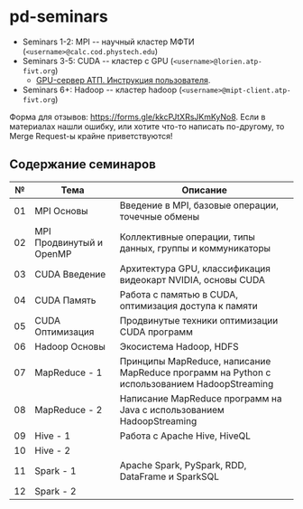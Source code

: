 # pd-seminars

- Seminars 1-2: MPI -- научный кластер МФТИ (`<username>@calc.cod.phystech.edu`)
- Seminars 3-5: CUDA -- кластер c GPU (`<username>@lorien.atp-fivt.org`)
  - [GPU-сервер АТП. Инструкция пользователя](https://github.com/YHx07/pd-seminars/blob/main/seminar-03/GPU-сервер%20АТП.%20Инструкция%20пользователя.pdf).
- Seminars 6+:  Hadoop -- кластер hadoop (`<username>@mipt-client.atp-fivt.org`)

Форма для отзывов: https://forms.gle/kkcPJtXRsJKmKyNo8. Если в материалах нашли ошибку, или хотите что-то написать по-другому, то Merge Request-ы крайне приветствуются!

## Содержание семинаров

| № | Тема | Описание |
|---|------|----------|
| 01 | MPI Основы | Введение в MPI, базовые операции, точечные обмены |
| 02 | MPI Продвинутый и OpenMP | Коллективные операции, типы данных, группы и коммуникаторы |
| 03 | CUDA Введение | Архитектура GPU, классификация видеокарт NVIDIA, основы CUDA |
| 04 | CUDA Память | Работа с памятью в CUDA, оптимизация доступа к памяти |
| 05 | CUDA Оптимизация | Продвинутые техники оптимизации CUDA программ |
| 06 | Hadoop Основы | Экосистема Hadoop, HDFS |
| 07 | MapReduce - 1 | Принципы MapReduce, написание MapReduce программ на Python с использованием HadoopStreaming |
| 08 | MapReduce - 2 | Написание MapReduce программ на Java с использованием HadoopStreaming |
| 09 | Hive - 1 | Работа с Apache Hive, HiveQL |
| 10 | Hive - 2 |  |
| 11 | Spark - 1 | Apache Spark, PySpark, RDD, DataFrame и SparkSQL |
| 12 | Spark - 2 | |
